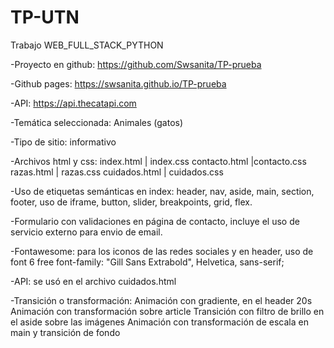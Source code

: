 # TP-UTN
Trabajo WEB_FULL_STACK_PYTHON

-Proyecto en github: https://github.com/Swsanita/TP-prueba

-Github pages: https://swsanita.github.io/TP-prueba

-API: https://api.thecatapi.com

-Temática seleccionada: Animales (gatos)

-Tipo de sitio: informativo

-Archivos html y css: 
index.html | index.css
contacto.html |contacto.css
razas.html | razas.css
cuidados.html | cuidados.css

-Uso de etiquetas semánticas en index: header, nav, aside, main, section, footer, uso de iframe, button, slider, breakpoints, grid, flex.

-Formulario con validaciones en página de contacto, incluye el uso de servicio externo para envio de email.

-Fontawesome: para los iconos de las redes sociales y en header, uso de font 6 free 
font-family: "Gill Sans Extrabold", Helvetica, sans-serif;

-API: se usó en el archivo cuidados.html

-Transición o transformación:
	Animación con gradiente, en el header 20s
	Animación con transformación sobre article
	Transición con filtro de brillo en el aside sobre las imágenes
	Animación con transformación de escala en main y transición de fondo
